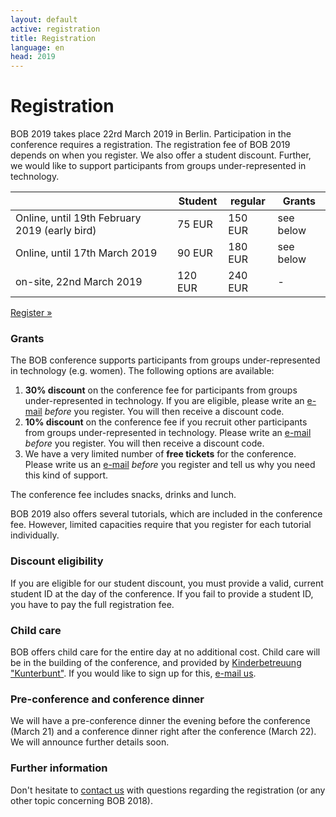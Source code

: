 ```yaml
---
layout: default
active: registration
title: Registration
language: en
head: 2019
---
```


# Registration

BOB 2019 takes place 22rd March 2019 in Berlin. Participation in the
conference requires a registration. The registration fee of BOB 2019
depends on when you register. We also offer a student discount.
Further, we would like to support participants from groups
under-represented in technology.

<div class="row">
<div class="col-md-3"></div>
<div class="col-md-6">
<div class="table-responsive">
<table class="table table-bordered table-striped">
  <thead>
    <tr>
      <th class="text-nowrap text-center"></th>
      <th class="text-nowrap text-center">Student</th>
      <th class="text-nowrap text-center">regular</th>
      <th class="text-nowrap text-center">Grants</th>
    </tr>
  </thead>
  <tbody>
    <tr>
      <td class="text-nowrap text-center">Online, until 19th February 2019 (early bird)</td>
      <td class="text-nowrap text-right">75 EUR</td>
      <td class="text-nowrap text-right">150 EUR</td>
      <td class="text-nowrap text-right">see below</td>
    </tr>
    <tr>
      <td class="text-nowrap text-center">Online, until 17th March 2019</td>
      <td class="text-nowrap text-right">90 EUR</td>
      <td class="text-nowrap text-right">180 EUR</td>
      <td class="text-nowrap text-right">see below</td>
    </tr>
    <tr>
      <td class="text-nowrap text-center">on-site, 22nd March 2019</td>
      <td class="text-nowrap text-right">120 EUR</td>
      <td class="text-nowrap text-right">240 EUR</td>
      <td class="text-nowrap text-right">-</td>
    </tr>
  </tbody>
</table>
</div>
</div>
</div>

<div class="row">
  <div class="col-md-4"></div>
  <div class="col-md-4">
    <p class="text-center"><a class="btn btn-primary" href="https://ti.to/bob/bob2019/" role="button">Register &raquo;</a></p>
  </div>
</div>

### Grants

The BOB conference supports participants from groups
under-represented in technology (e.g. women). The following options
are available:

<ol>
<li><b>30% discount</b> on the conference fee for participants from groups
under-represented in technology. If you are eligible, please write an
<a href="mailto:konferenz@bobkonf.de">e-mail</a> <i>before</i> you
register. You will then receive a discount code.
</li>
<li><b>10% discount</b> on the conference fee if you recruit other participants
from groups under-represented in technology. Please write an
<a href="mailto:konferenz@bobkonf.de">e-mail</a> <i>before</i> you
register. You will then receive a discount code.
</li>
<li>We have a very limited number of <b>free tickets</b> for the conference.
Please write us an <a href="mailto:konferenz@bobkonf.de">e-mail</a>
<i>before</i> you register and tell us why you need this kind of support.
</li>
</ol>

The conference fee includes snacks, drinks and lunch.

BOB 2019 also offers several tutorials, which are included in the conference
fee. However, limited capacities require that you register
for each tutorial individually.

### Discount eligibility

If you are eligible for our student discount, you must provide
a valid, current student ID at the day of the conference. If you fail to
provide a student ID, you have to pay the full registration fee.

###  Child care

BOB offers child care for the entire day at no additional cost.
Child care
will be in the building of the conference, and provided by
[Kinderbetreuung "Kunterbunt"](http://www.hochzeit-kinderbetreuung.de).
If you would like to sign up for this,
[e-mail us](mailto:konferenz@bobkonf.de).



### Pre-conference and conference dinner

We will have a pre-conference dinner the evening before the conference
(March 21) and a conference dinner right after the conference (March
22). We will announce further details soon.

<!--
We've reserved a table at the [I Due
Forni](https://www.tripadvisor.com/Restaurant_Review-g187323-d886780-Reviews-I_Due_Forni-Berlin.html)
for the evening before the conference (Feb 22) at 19:00.  (Pay your
own way.)

Moreover, BOB is hosting a conference dinner at the [Max &
Moritz](http://www.maxundmoritzberlin.de/) starting between 18:30 and
19:00 - i.e. right after the conference.  This requires advance
registration on our [registration page](https://ti.to/bob/bob2018/).
-->

### Further information

Don't hesitate to [contact us](mailto:konferenz@bobkonf.de) with questions
regarding the registration (or any other topic concerning BOB 2018).
